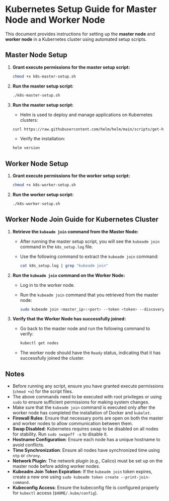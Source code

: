 # Kubernetes Setup Guide for Master Node and Worker Node

This document provides instructions for setting up the **master node** and **worker node** in a Kubernetes cluster using automated setup scripts.


## Master Node Setup

1. **Grant execute permissions for the master setup script:**

   ```bash
   chmod +x k8s-master-setup.sh
   ```

2. **Run the master setup script:**

   ```bash
   ./k8s-master-setup.sh
   ```

3. **Run the master setup script:**

   - Helm is used to deploy and manage applications on Kubernetes clusters:

   ```bash
   curl https://raw.githubusercontent.com/helm/helm/main/scripts/get-helm-3 | bash
   ```

   - Verify the installation:

   ```bash
   helm version
   ```


## Worker Node Setup

1. **Grant execute permissions for the worker setup script:**

   ```bash
   chmod +x k8s-worker-setup.sh
   ```

2. **Run the worker setup script:**

   ```bash
   ./k8s-worker-setup.sh
   ```


## Worker Node Join Guide for Kubernetes Cluster

1. **Retrieve the `kubeadm join` command from the Master Node:**

   - After running the master setup script, you will see the `kubeadm join` command in the `k8s_setup.log` file.
   - Use the following command to extract the `kubeadm join` command:

     ```bash
     cat k8s_setup.log | grep "kubeadm join"
     ```

2. **Run the `kubeadm join` command on the Worker Node:**

   - Log in to the worker node.
   - Run the `kubeadm join` command that you retrieved from the master node:

     ```bash
     sudo kubeadm join <master_ip>:<port> --token <token> --discovery-token-ca-cert-hash sha256:<hash>
     ```

3. **Verify that the Worker Node has successfully joined:**

   - Go back to the master node and run the following command to verify:

     ```bash
     kubectl get nodes
     ```

   - The worker node should have the `Ready` status, indicating that it has successfully joined the cluster.


## Notes

- Before running any script, ensure you have granted execute permissions (`chmod +x`) for the script files.
- The above commands need to be executed with root privileges or using `sudo` to ensure sufficient permissions for making system changes.
- Make sure that the `kubeadm join` command is executed only after the worker node has completed the installation of Docker and `kubelet`.
- **Firewall Rules**: Ensure that necessary ports are open on both the master and worker nodes to allow communication between them.
- **Swap Disabled**: Kubernetes requires swap to be disabled on all nodes for stability. Run `sudo swapoff -a` to disable it.
- **Hostname Configuration**: Ensure each node has a unique hostname to avoid conflicts.
- **Time Synchronization**: Ensure all nodes have synchronized time using `ntp` or `chrony`.
- **Network Plugin**: The network plugin (e.g., Calico) must be set up on the master node before adding worker nodes.
- **Kubeadm Join Token Expiration**: If the `kubeadm join` token expires, create a new one using `sudo kubeadm token create --print-join-command`.
- **Kubeconfig Access**: Ensure the kubeconfig file is configured properly for `kubectl` access (`$HOME/.kube/config`).





